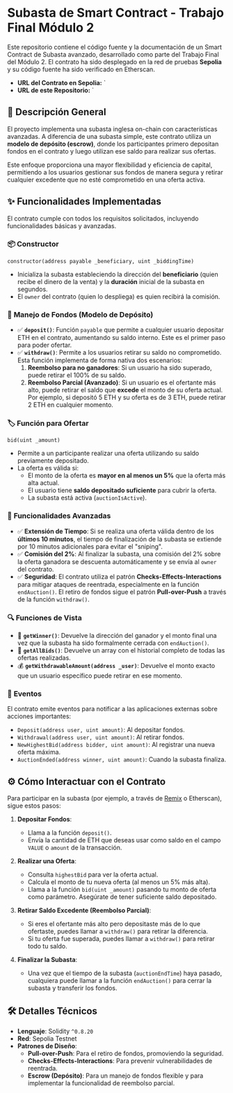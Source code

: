 # Subasta de Smart Contract - Trabajo Final Módulo 2

Este repositorio contiene el código fuente y la documentación de un Smart Contract de Subasta avanzado, desarrollado como parte del Trabajo Final del Módulo 2. El contrato ha sido desplegado en la red de pruebas **Sepolia** y su código fuente ha sido verificado en Etherscan.

-   **URL del Contrato en Sepolia:** `
-   **URL de este Repositorio:** `

## 📜 Descripción General

El proyecto implementa una subasta inglesa on-chain con características avanzadas. A diferencia de una subasta simple, este contrato utiliza un **modelo de depósito (escrow)**, donde los participantes primero depositan fondos en el contrato y luego utilizan ese saldo para realizar sus ofertas.

Este enfoque proporciona una mayor flexibilidad y eficiencia de capital, permitiendo a los usuarios gestionar sus fondos de manera segura y retirar cualquier excedente que no esté comprometido en una oferta activa.

## ✨ Funcionalidades Implementadas

El contrato cumple con todos los requisitos solicitados, incluyendo funcionalidades básicas y avanzadas.

### 📦 **Constructor**
`constructor(address payable _beneficiary, uint _biddingTime)`
-   Inicializa la subasta estableciendo la dirección del **beneficiario** (quien recibe el dinero de la venta) y la **duración** inicial de la subasta en segundos.
-   El `owner` del contrato (quien lo despliega) es quien recibirá la comisión.

### 💸 **Manejo de Fondos (Modelo de Depósito)**
-   ✅ **`deposit()`**: Función `payable` que permite a cualquier usuario depositar ETH en el contrato, aumentando su saldo interno. Este es el primer paso para poder ofertar.
-   ✅ **`withdraw()`**: Permite a los usuarios retirar su saldo no comprometido. Esta función implementa de forma nativa dos escenarios:
    1.  **Reembolso para no ganadores**: Si un usuario ha sido superado, puede retirar el 100% de su saldo.
    2.  **Reembolso Parcial (Avanzado)**: Si un usuario es el ofertante más alto, puede retirar el saldo que **excede** el monto de su oferta actual. Por ejemplo, si depositó 5 ETH y su oferta es de 3 ETH, puede retirar 2 ETH en cualquier momento.

### 🏷️ **Función para Ofertar**
`bid(uint _amount)`
-   Permite a un participante realizar una oferta utilizando su saldo previamente depositado.
-   La oferta es válida si:
    -   El monto de la oferta es **mayor en al menos un 5%** que la oferta más alta actual.
    -   El usuario tiene **saldo depositado suficiente** para cubrir la oferta.
    -   La subasta está activa (`auctionIsActive`).

### 🚀 **Funcionalidades Avanzadas**
-   ✅ **Extensión de Tiempo**: Si se realiza una oferta válida dentro de los **últimos 10 minutos**, el tiempo de finalización de la subasta se extiende por 10 minutos adicionales para evitar el "sniping".
-   ✅ **Comisión del 2%**: Al finalizar la subasta, una comisión del 2% sobre la oferta ganadora se descuenta automáticamente y se envía al `owner` del contrato.
-   ✅ **Seguridad**: El contrato utiliza el patrón **Checks-Effects-Interactions** para mitigar ataques de reentrada, especialmente en la función `endAuction()`. El retiro de fondos sigue el patrón **Pull-over-Push** a través de la función `withdraw()`.

### 🔍 **Funciones de Vista**
-   🥇 **`getWinner()`**: Devuelve la dirección del ganador y el monto final una vez que la subasta ha sido formalmente cerrada con `endAuction()`.
-   📜 **`getAllBids()`**: Devuelve un array con el historial completo de todas las ofertas realizadas.
-   💰 **`getWithdrawableAmount(address _user)`**: Devuelve el monto exacto que un usuario específico puede retirar en ese momento.

### 📢 **Eventos**
El contrato emite eventos para notificar a las aplicaciones externas sobre acciones importantes:
-   `Deposit(address user, uint amount)`: Al depositar fondos.
-   `Withdrawal(address user, uint amount)`: Al retirar fondos.
-   `NewHighestBid(address bidder, uint amount)`: Al registrar una nueva oferta máxima.
-   `AuctionEnded(address winner, uint amount)`: Cuando la subasta finaliza.

## ⚙️ Cómo Interactuar con el Contrato

Para participar en la subasta (por ejemplo, a través de [Remix](https://remix.ethereum.org/) o Etherscan), sigue estos pasos:

1.  **Depositar Fondos**:
    -   Llama a la función `deposit()`.
    -   Envía la cantidad de ETH que deseas usar como saldo en el campo `VALUE` o `amount` de la transacción.

2.  **Realizar una Oferta**:
    -   Consulta `highestBid` para ver la oferta actual.
    -   Calcula el monto de tu nueva oferta (al menos un 5% más alta).
    -   Llama a la función `bid(uint _amount)` pasando tu monto de oferta como parámetro. Asegúrate de tener suficiente saldo depositado.

3.  **Retirar Saldo Excedente (Reembolso Parcial)**:
    -   Si eres el ofertante más alto pero depositaste más de lo que ofertaste, puedes llamar a `withdraw()` para retirar la diferencia.
    -   Si tu oferta fue superada, puedes llamar a `withdraw()` para retirar todo tu saldo.

4.  **Finalizar la Subasta**:
    -   Una vez que el tiempo de la subasta (`auctionEndTime`) haya pasado, cualquiera puede llamar a la función `endAuction()` para cerrar la subasta y transferir los fondos.

## 🛠️ Detalles Técnicos

-   **Lenguaje**: Solidity `^0.8.20`
-   **Red**: Sepolia Testnet
-   **Patrones de Diseño**:
    -   **Pull-over-Push**: Para el retiro de fondos, promoviendo la seguridad.
    -   **Checks-Effects-Interactions**: Para prevenir vulnerabilidades de reentrada.
    -   **Escrow (Depósito)**: Para un manejo de fondos flexible y para implementar la funcionalidad de reembolso parcial.
